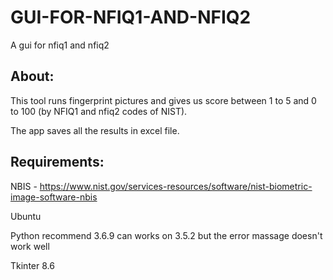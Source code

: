 # GUI-FOR-NFIQ1-AND-NFIQ2
A gui for nfiq1 and nfiq2  


## About:
This tool runs fingerprint pictures and gives us score between 1 to 5 and 0 to 100 (by NFIQ1 and nfiq2 codes of NIST).

The app saves all the results in excel file.

## Requirements:
NBIS - https://www.nist.gov/services-resources/software/nist-biometric-image-software-nbis

Ubuntu 

Python recommend 3.6.9 can works on 3.5.2 but the error massage doesn't work well

Tkinter 8.6

